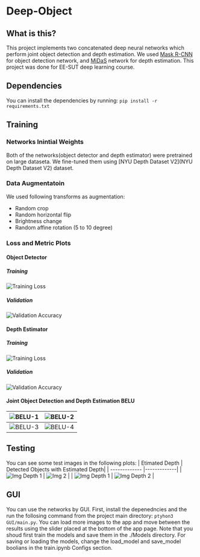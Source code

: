 # Deep-Object
## What is this?
This project implements two concatenated deep neural networks which perform joint object detection and depth estimation.
We used [Mask R-CNN](https://arxiv.org/pdf/1703.06870.pdf) for object detection network, and [MiDaS](https://arxiv.org/abs/1907.01341) network for depth estimation. This project was done for EE-SUT deep learning course.
## Dependencies
You can install the dependencies by running: `pip install -r requirements.txt`

## Training

### Networks Inintial Weights
Both of the networks(object detector and depth estimator) were pretrained on large dataseta. We fine-tuned them using [NYU Depth Dataset V2](NYU Depth Dataset V2) dataset.

### Data Augmentatoin
We used following transforms as augmentation:
- Random crop
- Random horizontal flip
- Brightness change
- Random affine rotation (5 to 10 degree)

### Loss and Metric Plots
#### Object Detector
##### Training
![Training Loss](http://ee.sharif.edu/~amin/static/Deep/loss_OD.png)
##### Validation
![Validation Accuracy](http://ee.sharif.edu/~amin/static/Deep/loss_OD_validation.png)

#### Depth Estimator
##### Training
![Training Loss](http://ee.sharif.edu/~amin/static/Deep/loss_DD.png)
##### Validation
![Validation Accuracy](http://ee.sharif.edu/~amin/static/Deep/loss_DD_validation.png)

#### Joint Object Detection and Depth Estimation BELU
| ![BELU-1](http://ee.sharif.edu/~amin/static/Deep/BELU-1.png) | ![BELU-2](http://ee.sharif.edu/~amin/static/Deep/BELU-2.png) |
| ------------- |-------------|
| ![BELU-3](http://ee.sharif.edu/~amin/static/Deep/BELU-3.png) | ![BELU-4](http://ee.sharif.edu/~amin/static/Deep/BELU-4.png) |

## Testing

You can see some test images in the following plots:
| Etimated Depth  | Detected Objects with Estimated Depth|
| ------------- |-------------|
| ![Img Depth 1](http://ee.sharif.edu/~amin/static/Deep/Final_DD_test_1.png) | ![Img 2](http://ee.sharif.edu/~amin/static/Deep/Final_DO_test_1.png) |
| ![Img Depth 1](http://ee.sharif.edu/~amin/static/Deep/Final_DD_test_7.png) | ![Img Depth 2](http://ee.sharif.edu/~amin/static/Deep/Final_DO_test_7.png) |

## GUI
You can use the networks by GUI. First, install the depenedncies and the run the follosing command from the project main directory:
 `ptyhon3 GUI/main.py`. You can load more images to the app and move between the results using the slider placed at the bottom of the app page. Note that you shoud first train the models and save them in the ./Models directory. For saving or loading the models, change the load_model and save_model boolians in the train.ipynb Configs section.
